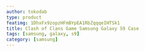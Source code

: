 ```yaml
---
author: tokodab
type: product
featimg: 1DhxFx9zopzHFmBYpEA1RbZqqqeIHTSk1
title: Clash of Clans Game Samsung Galaxy S9 Case
tags: [samsung, galaxy, s9]
category: [samsung]
---
```

